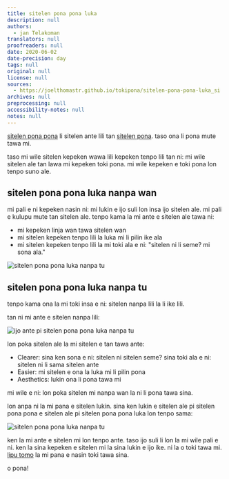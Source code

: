 ```yaml
---
title: sitelen pona pona luka
description: null
authors:
  - jan Telakoman
translators: null
proofreaders: null
date: 2020-06-02
date-precision: day
tags: null
original: null
license: null
sources:
  - https://joelthomastr.github.io/tokipona/sitelen-pona-pona-luka_si
archives: null
preprocessing: null
accessibility-notes: null
notes: null
---
```


[sitelen pona pona](https://jackhumbert.github.io/sitelen-pona-pona/) li sitelen ante lili tan [sitelen pona](http://tokipona.net/tp/janpije/hieroglyphs.php). taso ona li pona mute tawa mi.

taso mi wile sitelen kepeken wawa lili kepeken tenpo lili tan ni: mi wile sitelen ale tan lawa mi kepeken toki pona. mi wile kepeken e toki pona lon tenpo suno ale.

## sitelen pona pona luka nanpa wan

mi pali e ni kepeken nasin ni: mi lukin e ijo suli lon insa ijo sitelen ale. mi pali e kulupu mute tan sitelen ale. tenpo kama la mi ante e sitelen ale tawa ni:
- mi kepeken linja wan tawa sitelen wan
- mi sitelen kepeken tenpo lili la luka mi li pilin ike ala
- mi sitelen kepeken tenpo lili la mi toki ala e ni: "sitelen ni li seme? mi sona ala."

![sitelen pona pona luka nanpa tu](https://joelthomastr.github.io/tokipona/sppl-v1.png)

## sitelen pona pona luka nanpa tu

tenpo kama ona la mi toki insa e ni: sitelen nanpa lili la li ike lili.

tan ni mi ante e sitelen nanpa lili:

![ijo ante pi sitelen pona pona luka nanpa tu](https://joelthomastr.github.io/tokipona/sppl-v2-differences.png)

lon poka sitelen ale la mi sitelen e tan tawa ante:
- Clearer: sina ken sona e ni: sitelen ni sitelen seme? sina toki ala e ni: sitelen ni li sama sitelen ante
- Easier: mi sitelen e ona la luka mi li pilin pona
- Aesthetics: lukin ona li pona tawa mi

mi wile e ni: lon poka sitelen mi nanpa wan la ni li pona tawa sina.

lon anpa ni la mi pana e sitelen lukin. sina ken lukin e sitelen ale pi sitelen pona pona e sitelen ale pi sitelen pona pona luka lon tenpo sama:

![sitelen pona pona luka nanpa tu](https://joelthomastr.github.io/tokipona/sppl-v2-basic.jpg)

ken la mi ante e sitelen mi lon tenpo ante. taso ijo suli li lon la mi wile pali e ni. ken la sina kepeken e sitelen mi la sina lukin e ijo ike. ni la o toki tawa mi. [lipu tomo](https://joelthomastr.github.io/tokipona) la mi pana e nasin toki tawa sina.

o pona!
